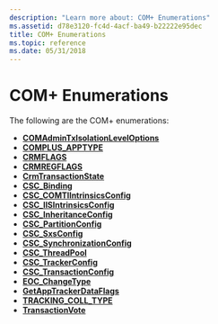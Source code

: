 ```yaml
---
description: "Learn more about: COM+ Enumerations"
ms.assetid: d78e3120-fc4d-4acf-ba49-b22222e95dec
title: COM+ Enumerations
ms.topic: reference
ms.date: 05/31/2018
---
```


# COM+ Enumerations

The following are the COM+ enumerations:

-   [**COMAdminTxIsolationLevelOptions**](/windows/desktop/api/ComAdmin/ne-comadmin-comadmintxisolationleveloptions)
-   [**COMPLUS\_APPTYPE**](/windows/win32/api/comsvcs/ne-comsvcs-complus_apptype)
-   [**CRMFLAGS**](/windows/win32/api/comsvcs/ne-comsvcs-crmflags)
-   [**CRMREGFLAGS**](/windows/win32/api/comsvcs/ne-comsvcs-crmregflags)
-   [**CrmTransactionState**](/windows/win32/api/comsvcs/ne-comsvcs-crmtransactionstate)
-   [**CSC\_Binding**](/windows/win32/api/comsvcs/ne-comsvcs-csc_binding)
-   [**CSC\_COMTIIntrinsicsConfig**](/windows/win32/api/comsvcs/ne-comsvcs-csc_comtiintrinsicsconfig)
-   [**CSC\_IISIntrinsicsConfig**](/windows/win32/api/comsvcs/ne-comsvcs-csc_iisintrinsicsconfig)
-   [**CSC\_InheritanceConfig**](/windows/win32/api/comsvcs/ne-comsvcs-csc_inheritanceconfig)
-   [**CSC\_PartitionConfig**](/windows/win32/api/comsvcs/ne-comsvcs-csc_partitionconfig)
-   [**CSC\_SxsConfig**](/windows/win32/api/comsvcs/ne-comsvcs-csc_sxsconfig)
-   [**CSC\_SynchronizationConfig**](/windows/win32/api/comsvcs/ne-comsvcs-csc_synchronizationconfig)
-   [**CSC\_ThreadPool**](/windows/win32/api/comsvcs/ne-comsvcs-csc_threadpool)
-   [**CSC\_TrackerConfig**](/windows/win32/api/comsvcs/ne-comsvcs-csc_trackerconfig)
-   [**CSC\_TransactionConfig**](/windows/win32/api/comsvcs/ne-comsvcs-csc_transactionconfig)
-   [**EOC\_ChangeType**](/windows/win32/api/eventsys/ne-eventsys-eoc_changetype)
-   [**GetAppTrackerDataFlags**](/windows/desktop/api/ComSvcs/ne-comsvcs-getapptrackerdataflags)
-   [**TRACKING\_COLL\_TYPE**](/windows/win32/api/comsvcs/ne-comsvcs-tracking_coll_type)
-   [**TransactionVote**](/windows/win32/api/comsvcs/ne-comsvcs-transactionvote)

 

 
